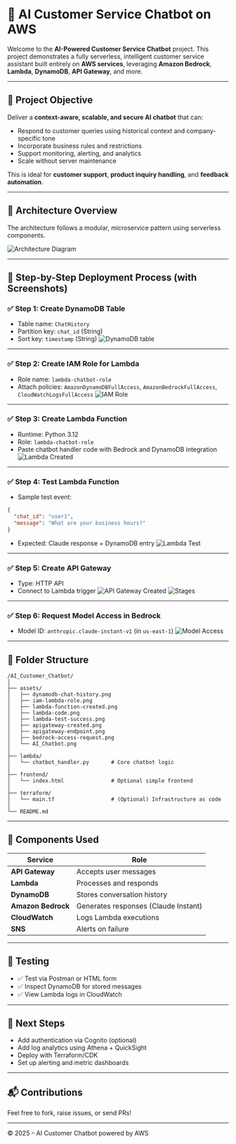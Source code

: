 # 🤖 AI Customer Service Chatbot on AWS

Welcome to the **AI-Powered Customer Service Chatbot** project. This project demonstrates a fully serverless, intelligent customer service assistant built entirely on **AWS services**, leveraging **Amazon Bedrock**, **Lambda**, **DynamoDB**, **API Gateway**, and more.

---

## 🚀 Project Objective

Deliver a **context-aware, scalable, and secure AI chatbot** that can:
- Respond to customer queries using historical context and company-specific tone
- Incorporate business rules and restrictions
- Support monitoring, alerting, and analytics
- Scale without server maintenance

This is ideal for **customer support**, **product inquiry handling**, and **feedback automation**.

---

## 🧱 Architecture Overview

The architecture follows a modular, microservice pattern using serverless components.

![Architecture Diagram](./assets/AI_Chatbot.png)

---

## 🧪 Step-by-Step Deployment Process (with Screenshots)

### ✅ Step 1: Create DynamoDB Table
- Table name: `ChatHistory`
- Partition key: `chat_id` (String)
- Sort key: `timestamp` (String)
![DynamoDB table](./assets/DynamoDB_Create.png)

---

### ✅ Step 2: Create IAM Role for Lambda
- Role name: `lambda-chatbot-role`
- Attach policies: `AmazonDynamoDBFullAccess`, `AmazonBedrockFullAccess`, `CloudWatchLogsFullAccess`
![IAM Role](./assets/IAM_Roles.png)

---

### ✅ Step 3: Create Lambda Function
- Runtime: Python 3.12
- Role: `lambda-chatbot-role`
- Paste chatbot handler code with Bedrock and DynamoDB integration
![Lambda Created](./assets/lambda.png)

---

### ✅ Step 4: Test Lambda Function
- Sample test event:
```json
{
  "chat_id": "user1",
  "message": "What are your business hours?"
}
```
- Expected: Claude response + DynamoDB entry
![Lambda Test](./assets/test_lambda.png)

---

### ✅ Step 5: Create API Gateway
- Type: HTTP API
- Connect to Lambda trigger
![API Gateway Created](./assets/API_Gateway.png)
![Stages](./assets/API_Stage.png)

---

### ✅ Step 6: Request Model Access in Bedrock
- Model ID: `anthropic.claude-instant-v1` (in `us-east-1`)
![Model Access](./assets/bedrock-access-request.png)

---

## 📁 Folder Structure

```
/AI_Customer_Chatbot/
│
├── assets/
│   ├── dynamodb-chat-history.png
│   ├── iam-lambda-role.png
│   ├── lambda-function-created.png
│   ├── lambda-code.png
│   ├── lambda-test-success.png
│   ├── apigateway-created.png
│   ├── apigateway-endpoint.png
│   ├── bedrock-access-request.png
│   └── AI_Chatbot.png
│
├── lambda/
│   └── chatbot_handler.py       # Core chatbot logic
│
├── frontend/
│   └── index.html               # Optional simple frontend
│
├── terraform/
│   └── main.tf                  # (Optional) Infrastructure as code
│
└── README.md
```

---

## 🧠 Components Used

| Service | Role |
|--------|------|
| **API Gateway** | Accepts user messages |
| **Lambda** | Processes and responds |
| **DynamoDB** | Stores conversation history |
| **Amazon Bedrock** | Generates responses (Claude Instant) |
| **CloudWatch** | Logs Lambda executions |
| **SNS** | Alerts on failure |

---

## 🧪 Testing

- ✅ Test via Postman or HTML form
- ✅ Inspect DynamoDB for stored messages
- ✅ View Lambda logs in CloudWatch

---

## 🧬 Next Steps

- Add authentication via Cognito (optional)
- Add log analytics using Athena + QuickSight
- Deploy with Terraform/CDK
- Set up alerting and metric dashboards

---

## 📬 Contributions

Feel free to fork, raise issues, or send PRs!

---

© 2025 – AI Customer Chatbot powered by AWS
